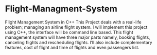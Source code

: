# Flight-Managment-System
Flight Management System in C++ 
This Project deals with a real-life problem; managing an airline flight system. I will implement this project using C++, the interface will be command line based. This flight management system will have three major parts namely, booking flights, canceling flights and rescheduling flights. I’ll also include complementary features, cost of flight and time of flights and even passengers list.
